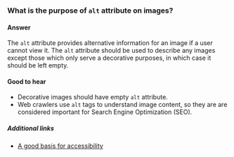 ### What is the purpose of `alt` attribute on images?

#### Answer

The `alt` attribute provides alternative information for an image if a user cannot view it. The `alt` attribute should be used to describe any images except those which only serve a decorative purposes, in which case it should be left empty.

#### Good to hear

* Decorative images should have empty `alt` attribute. 
* Web crawlers use `alt` tags to understand image content, so they are are considered important for Search Engine Optimization (SEO). 

##### Additional links

* [A good basis for accessibility](https://developer.mozilla.org/en-US/docs/Learn/Accessibility/HTML)

<!-- tags: (html) -->

<!-- expertise: (0) -->
